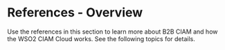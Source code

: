 # References - Overview

Use the references in this section to learn more about B2B CIAM and how the WSO2 CIAM Cloud works. See the following topics for details.

<!--
- [Architectures](../../references/architecture)
- [Organization-Specific REST API Routing](../../references/org-domains-urls)
- [Sample B2B use case](../../references/sample-b2b-use-case)
